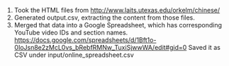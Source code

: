 1) Took the HTML files from http://www.laits.utexas.edu/orkelm/chinese/
2) Generated output.csv, extracting the content from those files.
3) Merged that data into a Google Spreadsheet, which has corresponding YouTube video IDs and section names.
   https://docs.google.com/spreadsheets/d/1Bft1o-0IoJsn8e2zMcL0vs_bRebfRMNw_TuxiSjwwWA/edit#gid=0
   Saved it as CSV under input/online_spreadsheet.csv
